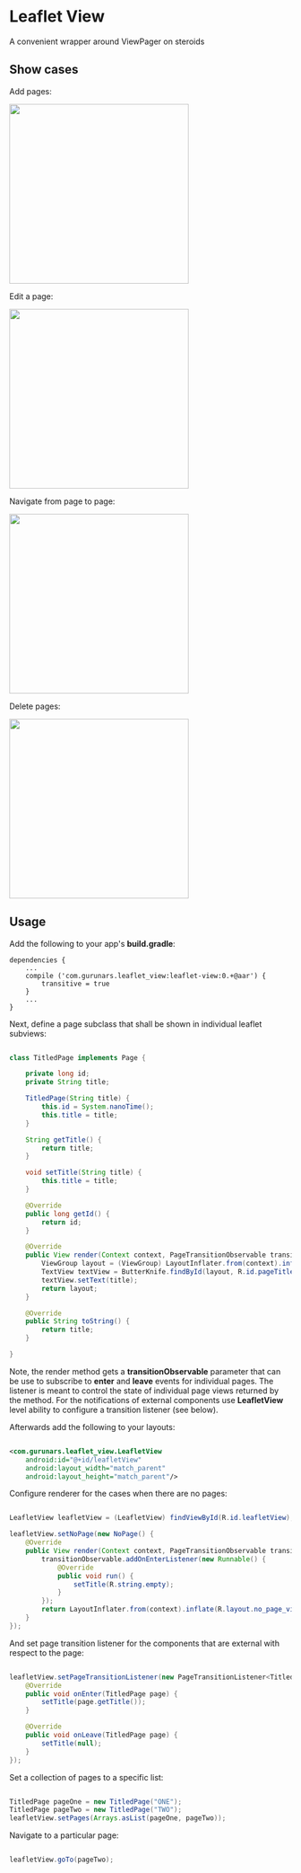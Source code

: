 # Leaflet View

A convenient wrapper around ViewPager on steroids

## Show cases

Add pages:

<img src="showcases/create.gif" width="320">

Edit a page:

<img src="showcases/edit.gif" width="320">

Navigate from page to page:

<img src="showcases/goto.gif" width="320">

Delete pages:

<img src="showcases/delete.gif" width="320">

## Usage

Add the following to your app's **build.gradle**:

    dependencies {
        ...
        compile ('com.gurunars.leaflet_view:leaflet-view:0.+@aar') {
            transitive = true
        }
        ...
    }

Next, define a page subclass that shall be shown in individual leaflet
subviews:

```java

class TitledPage implements Page {

    private long id;
    private String title;

    TitledPage(String title) {
        this.id = System.nanoTime();
        this.title = title;
    }

    String getTitle() {
        return title;
    }

    void setTitle(String title) {
        this.title = title;
    }

    @Override
    public long getId() {
        return id;
    }

    @Override
    public View render(Context context, PageTransitionObservable transitionObservable) {
        ViewGroup layout = (ViewGroup) LayoutInflater.from(context).inflate(R.layout.page_view, null);
        TextView textView = ButterKnife.findById(layout, R.id.pageTitle);
        textView.setText(title);
        return layout;
    }

    @Override
    public String toString() {
        return title;
    }

}

```

Note, the render method gets a **transitionObservable** parameter that can
be use to subscribe to **enter** and **leave** events for individual pages.
The listener is meant to control the state of individual page views returned
by the method. For the notifications of external components use **LeafletView**
level ability to configure a transition listener (see below).

Afterwards add the following to your layouts:

```xml

<com.gurunars.leaflet_view.LeafletView
    android:id="@+id/leafletView"
    android:layout_width="match_parent"
    android:layout_height="match_parent"/>

```

Configure renderer for the cases when there are no pages:

```java

LeafletView leafletView = (LeafletView) findViewById(R.id.leafletView);

leafletView.setNoPage(new NoPage() {
    @Override
    public View render(Context context, PageTransitionObservable transitionObservable) {
        transitionObservable.addOnEnterListener(new Runnable() {
            @Override
            public void run() {
                setTitle(R.string.empty);
            }
        });
        return LayoutInflater.from(context).inflate(R.layout.no_page_view, null);
    }
});

```

And set page transition listener for the components that are external with
respect to the page:

```java

leafletView.setPageTransitionListener(new PageTransitionListener<TitledPage>() {
    @Override
    public void onEnter(TitledPage page) {
        setTitle(page.getTitle());
    }

    @Override
    public void onLeave(TitledPage page) {
        setTitle(null);
    }
});

```

Set a collection of pages to a specific list:

```java

TitledPage pageOne = new TitledPage("ONE");
TitledPage pageTwo = new TitledPage("TWO");
leafletView.setPages(Arrays.asList(pageOne, pageTwo));

```

Navigate to a particular page:

```java

leafletView.goTo(pageTwo);

```
